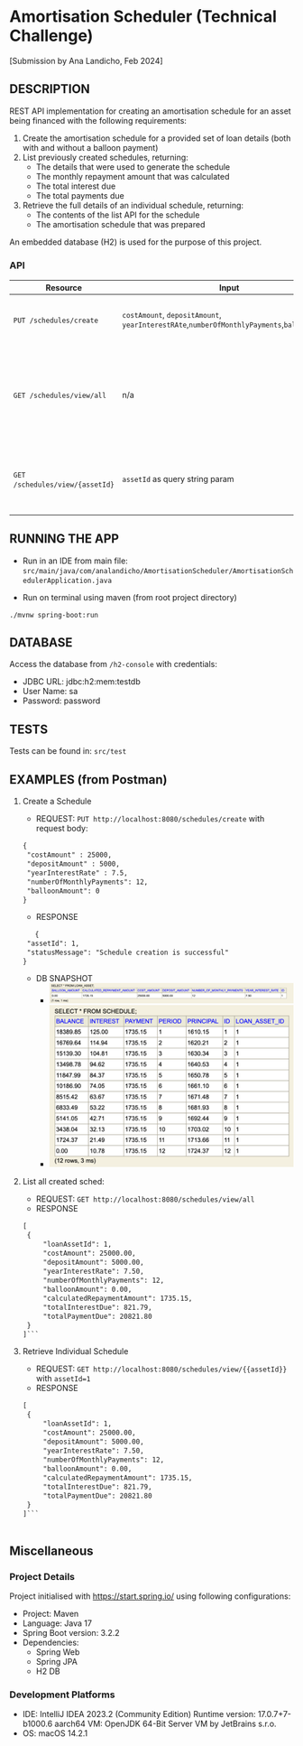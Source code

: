 # Amortisation Scheduler (Technical Challenge)
[Submission by Ana Landicho, Feb 2024]

## DESCRIPTION
REST API implementation for creating an amortisation schedule for an asset being financed with the following requirements:
1. Create the amortisation schedule for a provided set of loan details (both with and without a balloon payment)
2. List previously created schedules, returning:
   - The details that were used to generate the schedule
   - The monthly repayment amount that was calculated
   - The total interest due
   - The total payments due
3. Retrieve the full details of an individual schedule, returning:
   - The contents of the list API for the schedule
   - The amortisation schedule that was prepared

An embedded database (H2) is used for the purpose of this project.

### API

| Resource | Input                                                                                       | Output                                                                                                                                                                                                                              | Desc                                                               |
|----------|---------------------------------------------------------------------------------------------|-------------------------------------------------------------------------------------------------------------------------------------------------------------------------------------------------------------------------------------|--------------------------------------------------------------------|
| `PUT /schedules/create`  | `costAmount`, `depositAmount`, `yearInterestRAte`,`numberOfMonthlyPayments`,`balloonAmount` | Creation confirmation obj                                                                                                                                                                                                           | Create an amortisation schedule given loan details                 |
| `GET /schedules/view/all` | n/a                                                                                         | List of PreviousSchedulesDto with following fields: `loanAssetId`, `costAmount`, `depositAmount` `yearInterestRate`, `numberOfMonthlyPayments`, `balloonAmount`, `calculatedRepaymentAmount`, `totalInterestDue`, `totalPaymentDue` | List all previously created schedules from database                |
| `GET /schedules/view/{assetId}` | `assetId` as query string param                                                             | RetrieveIndividualScheduleDto object containing fields:    ` details` `amortisationSchedule`                                                                                                                                        | Retrieve an individual asset details with its associated schedules |


## RUNNING THE APP
- Run in an IDE from main file:
`src/main/java/com/analandicho/AmortisationScheduler/AmortisationSchedulerApplication.java`

- Run on terminal using maven (from root project directory)
```shell
./mvnw spring-boot:run
```

## DATABASE
Access the database from `/h2-console` with credentials:
- JDBC URL: jdbc:h2:mem:testdb
- User Name: sa
- Password: password

## TESTS
Tests can be found in: `src/test`

## EXAMPLES (from Postman)
1. Create a Schedule 
    - REQUEST: `PUT http://localhost:8080/schedules/create` with request body:
   ```shell 
   {
    "costAmount" : 25000,
    "depositAmount" : 5000,
    "yearInterestRate" : 7.5,
    "numberOfMonthlyPayments": 12,
    "balloonAmount": 0
   }
   ```

    - RESPONSE
   ```shell
      {
    "assetId": 1,
    "statusMessage": "Schedule creation is successful"
   }
   ```
   
    - DB SNAPSHOT
      - ![img.png](src/main/resources/images/loanAssetTableImg.png)
      - ![img.png](src/main/resources/images/createdSchedImage.png)


2. List all created sched:
   - REQUEST: `GET http://localhost:8080/schedules/view/all`
   - RESPONSE
   ```shell
   [
    {
        "loanAssetId": 1,
        "costAmount": 25000.00,
        "depositAmount": 5000.00,
        "yearInterestRate": 7.50,
        "numberOfMonthlyPayments": 12,
        "balloonAmount": 0.00,
        "calculatedRepaymentAmount": 1735.15,
        "totalInterestDue": 821.79,
        "totalPaymentDue": 20821.80
    }
   ]```
   
3. Retrieve Individual Schedule
   - REQUEST: `GET http://localhost:8080/schedules/view/{{assetId}}` with `assetId=1`
   - RESPONSE
   ```shell
   [
    {
        "loanAssetId": 1,
        "costAmount": 25000.00,
        "depositAmount": 5000.00,
        "yearInterestRate": 7.50,
        "numberOfMonthlyPayments": 12,
        "balloonAmount": 0.00,
        "calculatedRepaymentAmount": 1735.15,
        "totalInterestDue": 821.79,
        "totalPaymentDue": 20821.80
    }
   ]```


## Miscellaneous

### Project Details

Project initialised with https://start.spring.io/ using following configurations:
- Project: Maven
- Language: Java 17 
- Spring Boot version: 3.2.2 
- Dependencies:
  - Spring Web 
  - Spring JPA 
  - H2 DB


### Development Platforms
- IDE: IntelliJ IDEA 2023.2 (Community Edition) Runtime version: 17.0.7+7-b1000.6 aarch64 VM: OpenJDK 64-Bit Server VM by JetBrains s.r.o.
- OS: macOS 14.2.1

